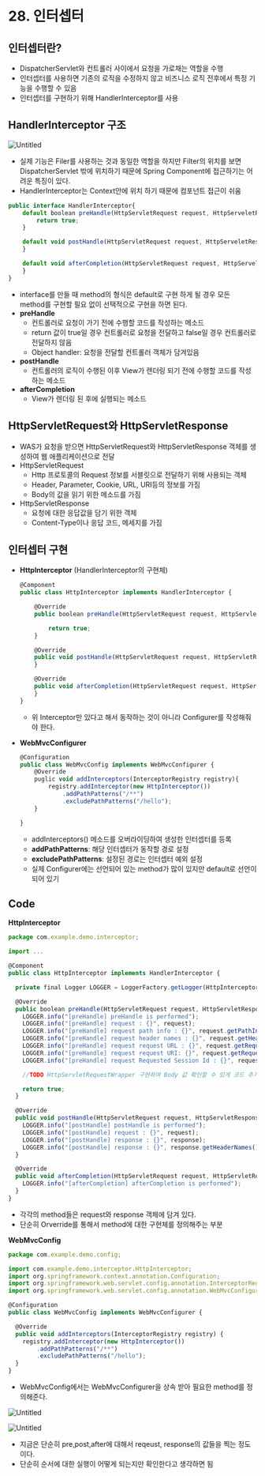 # 28. 인터셉터

## 인터셉터란?

- DispatcherServlet와 컨트롤러 사이에서 요청을 가로채는 역할을 수행
- 인터셉터를 사용하면 기존의 로직을 수정하지 않고 비즈니스 로직 전후에서 특정 기능을 수행할 수 있음
- 인터셉터를 구현하기 위해 HandlerInterceptor를 사용

## HandlerInterceptor 구조

![Untitled](28%20%E1%84%8B%E1%85%B5%E1%86%AB%E1%84%90%E1%85%A5%E1%84%89%E1%85%A6%E1%86%B8%E1%84%90%E1%85%A5%20640526ad78954f0fb1adacb07671c869/Untitled.png)

- 실제 기능은 Filer를 사용하는 것과 동일한 역할을 하지만 Filter의 위치를 보면 DispatcherServlet 밖에 위치하기 때문에 Spring Component에 접근하기는 어려운 특징이 있다.
- HandlerInterceptor는 Context안에 위치 하기 때문에 컴포넌트 접근이 쉬움

```jsx
public interface HandlerInterceptor{
	default boolean preHandle(HttpServletRequest request, HttpServeletResponse response, Object handler) throws Exception{
		return true;
	}

	default void postHandle(HttpServletRequest request, HttpServeletResponse response, Object handler, @Nullable ModelAndView modelAndView) throws Exception{
	}

	default void afterCompletion(HttpServletRequest request, HttpServeletResponse response, Object handler, @Nullable Exception ex) throws Exception{
	}
}
```

- interface를 만들 때 method의 형식은 default로 구현 하게 될 경우 모든 method를 구현할 필요 없이 선택적으로 구현을 하면 된다.
- **preHandle**
    - 컨트롤러로 요청이 가기 전에 수행할 코드를 작성하는 메소드
    - return 값이 true일 경우 컨트롤러로 요청을 전달하고 false일 경우 컨트롤러로 전달하지 않음
    - Object handler: 요청을 전달할 컨트롤러 객체가 담겨있음
- **postHandle**
    - 컨트롤러의 로직이 수행된 이후 View가 렌더링 되기 전에 수행할 코드를 작성하는 메소드
- **afterCompletion**
    - View가 렌더링 된 후에 실행되는 메소드

## HttpServletRequest와 HttpServletResponse

- WAS가 요청을 받으면 HttpServletRequest와 HttpServletResponse 객체를 생성하여 웹 애플리케이션으로 전달
- HttpServletRequest
    - Http 프로토콜의 Request 정보를 서블릿으로 전달하기 위해 사용되는 객체
    - Header, Parameter, Cookie, URL, URI등의 정보를 가짐
    - Body의 값을 읽기 위한 메소드를 가짐
- HttpServletResponse
    - 요청에 대한 응답값을 담기 위한 객체
    - Content-Type이나 응답 코드, 메세지를 가짐

## 인터셉터 구현

- **HttpInterceptor** (HandlerInterceptor의 구현체)
    
    ```jsx
    @Component
    public class HttpInterceptor implements HandlerInterceptor {
    
        @Override
        public boolean preHandle(HttpServletRequest request, HttpServletResponse response, Object handler) throws Exception {
    
            return true;
        }
    
        @Override
        public void postHandle(HttpServletRequest request, HttpServletResponse response, Object handler, ModelAndView modelAndView) throws Exception {
        }
    
        @Override
        public void afterCompletion(HttpServletRequest request, HttpServletResponse response, Object handler, Exception ex) throws Exception {
        }
    }
    ```
    
    - 위 Interceptor만 있다고 해서 동작하는 것이 아니라 Configurer를 작성해줘야 한다.
- **WebMvcConfigurer**
    
    ```jsx
    @Configuration
    public class WebMvcConfig implements WebMvcConfigurer {
    	@Override
    	puglic void addInterceptors(InterceptorRegistry registry){
    		registry.addInterceptor(new HttpInterceptor())
    			.addPathPatterns("/**")
    			.excludePathPatterns("/hello");
    	}
    
    }
    ```
    
    - addInterceptors() 메소드를 오버라이딩하여 생성한 인터셉터를 등록
    - **addPathPatterns**: 해당 인터셉터가 동작할 경로 설정
    - **excludePathPatterns**: 설정된 경로는 인터셉터 예외 설정
    - 실제 Configurer에는 선언되어 있는 method가 많이 있지만 default로 선언이 되어 있기

## Code

**HttpInterceptor**

```jsx
package com.example.demo.interceptor;

import ...

@Component
public class HttpInterceptor implements HandlerInterceptor {

  private final Logger LOGGER = LoggerFactory.getLogger(HttpInterceptor.class);

  @Override
  public boolean preHandle(HttpServletRequest request, HttpServletResponse response, Object handler) throws Exception {
    LOGGER.info("[preHandle] preHandle is performed");
    LOGGER.info("[preHandle] request : {}", request);
    LOGGER.info("[preHandle] request path info : {}", request.getPathInfo());
    LOGGER.info("[preHandle] request header names : {}", request.getHeaderNames());
    LOGGER.info("[preHandle] request request URL : {}", request.getRequestURL());
    LOGGER.info("[preHandle] request request URI: {}", request.getRequestURI());
    LOGGER.info("[preHandle] request Requested Session Id : {}", request.getRequestedSessionId());

    //TODO HttpServletRequestWrapper 구현하여 Body 값 확인할 수 있게 코드 추가

    return true;
  }

  @Override
  public void postHandle(HttpServletRequest request, HttpServletResponse response, Object handler, ModelAndView modelAndView) throws Exception {
    LOGGER.info("[postHandle] postHandle is performed");
    LOGGER.info("[postHandle] request : {}", request);
    LOGGER.info("[postHandle] response : {}", response);
    LOGGER.info("[postHandle] response : {}", response.getHeaderNames());
  }

  @Override
  public void afterCompletion(HttpServletRequest request, HttpServletResponse response, Object handler, Exception ex) throws Exception {
    LOGGER.info("[afterCompletion] afterCompletion is performed");
  }
}
```

- 각각의 method들은 request와 response 객체에 담겨 있다.
- 단순히 Orverride를 통해서 method에 대한 구현체를 정의해주는 부분

**WebMvcConfig**

```jsx
package com.example.demo.config;

import com.example.demo.interceptor.HttpInterceptor;
import org.springframework.context.annotation.Configuration;
import org.springframework.web.servlet.config.annotation.InterceptorRegistry;
import org.springframework.web.servlet.config.annotation.WebMvcConfigurer;

@Configuration
public class WebMvcConfig implements WebMvcConfigurer {

  @Override
  public void addInterceptors(InterceptorRegistry registry) {
    registry.addInterceptor(new HttpInterceptor())
        .addPathPatterns("/**")
        .excludePathPatterns("/hello");
  }
}
```

- WebMvcConfig에서는 WebMvcConfigurer을 상속 받아 필요한 method를 정의해준다.

![Untitled](28%20%E1%84%8B%E1%85%B5%E1%86%AB%E1%84%90%E1%85%A5%E1%84%89%E1%85%A6%E1%86%B8%E1%84%90%E1%85%A5%20640526ad78954f0fb1adacb07671c869/Untitled%201.png)

![Untitled](28%20%E1%84%8B%E1%85%B5%E1%86%AB%E1%84%90%E1%85%A5%E1%84%89%E1%85%A6%E1%86%B8%E1%84%90%E1%85%A5%20640526ad78954f0fb1adacb07671c869/Untitled%202.png)

- 지금은 단순히 pre,post,after에 대해서 reqeust, response의 값들을 찍는 정도이다.
- 단순히 순서에 대한 실행이 어떻게 되는지만 확인한다고 생각하면 됨